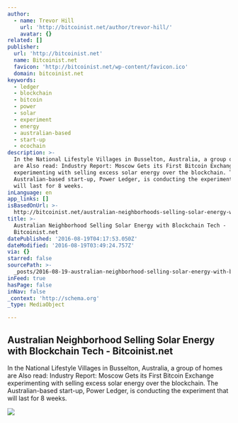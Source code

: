 ```yaml
---
author:
  - name: Trevor Hill
    url: 'http://bitcoinist.net/author/trevor-hill/'
    avatar: {}
related: []
publisher:
  url: 'http://bitcoinist.net'
  name: Bitcoinist.net
  favicon: 'http://bitcoinist.net/wp-content/favicon.ico'
  domain: bitcoinist.net
keywords:
  - ledger
  - blockchain
  - bitcoin
  - power
  - solar
  - experiment
  - energy
  - australian-based
  - start-up
  - ecochain
description: >-
  In the National Lifestyle Villages in Busselton, Australia, a group of homes
  are Also read: Industry Report: Moscow Gets its First Bitcoin Exchange
  experimenting with selling excess solar energy over the blockchain. The
  Australian-based start-up, Power Ledger, is conducting the experiment that
  will last for 8 weeks.
inLanguage: en
app_links: []
isBasedOnUrl: >-
  http://bitcoinist.net/australian-neighborhoods-selling-solar-energy-with-blockchain/
title: >-
  Australian Neighborhood Selling Solar Energy with Blockchain Tech -
  Bitcoinist.net
datePublished: '2016-08-19T04:17:53.050Z'
dateModified: '2016-08-19T03:49:24.757Z'
via: {}
starred: false
sourcePath: >-
  _posts/2016-08-19-australian-neighborhood-selling-solar-energy-with-blockchain.md
inFeed: true
hasPage: false
inNav: false
_context: 'http://schema.org'
_type: MediaObject

---
```

<article style=""><h1>Australian Neighborhood Selling Solar Energy with Blockchain Tech - Bitcoinist.net</h1><p>In the National Lifestyle Villages in Busselton, Australia, a group of homes are Also read: Industry Report: Moscow Gets its First Bitcoin Exchange experimenting with selling excess solar energy over the blockchain. The Australian-based start-up, Power Ledger, is conducting the experiment that will last for 8 weeks.</p><img src="http://bitcoinist.net/wp-content/uploads/2016/08/solar-power-steps-940x627-800x600.jpg" /></article>
